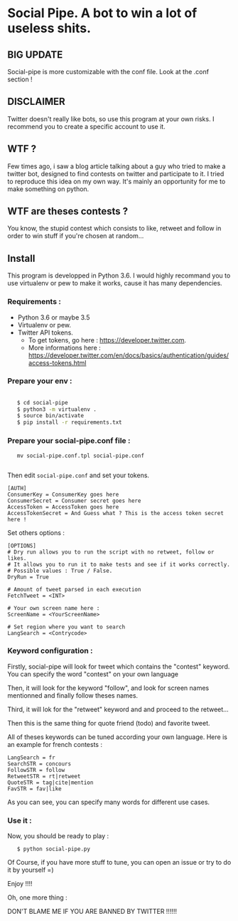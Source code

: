 # Social Pipe. A bot to win a lot of useless shits.

## BIG UPDATE 
Social-pipe is more customizable with the conf file. Look at the .conf section !

## DISCLAIMER 

Twitter doesn't really like bots, so use this program at your own risks. I recommend you to create a specific account to use it.

## WTF ?

Few times ago, i saw a blog article talking about a guy who tried to make a twitter bot, designed to find contests on twitter and participate to it. I tried to reproduce this idea on my own way. It's mainly an opportunity for me to make something on python.

## WTF are theses contests ?

You know, the stupid contest which consists to like, retweet and follow in order to win stuff if you're chosen at random...

## Install

This program is developped in Python 3.6. I would highly recommand you to use virtualenv or pew to make it works, cause it has many dependencies.

### Requirements :

- Python 3.6 or maybe 3.5
- Virtualenv or pew.
- Twitter API tokens. 
  - To get tokens, go here : https://developer.twitter.com. 
  - More informations here : https://developer.twitter.com/en/docs/basics/authentication/guides/access-tokens.html
   

### Prepare your env :

```bash
   
   $ cd social-pipe
   $ python3 -m virtualenv .
   $ source bin/activate
   $ pip install -r requirements.txt

```

### Prepare your social-pipe.conf file :

```
   mv social-pipe.conf.tpl social-pipe.conf
   
```
Then edit ```social-pipe.conf``` and set your tokens.

```
[AUTH]
ConsumerKey = ConsumerKey goes here
ConsumerSecret = Consumer secret goes here
AccessToken = AccessToken goes here
AccessTokenSecret = And Guess what ? This is the access token secret here !

```

Set others options : 

```
[OPTIONS]
# Dry run allows you to run the script with no retweet, follow or likes.
# It allows you to run it to make tests and see if it works correctly.
# Possible values : True / False.
DryRun = True

# Amount of tweet parsed in each execution
FetchTweet = <INT>

# Your own screen name here :
ScreenName = <YourScreenName>

# Set region where you want to search
LangSearch = <Contrycode>

```

### Keyword configuration :

Firstly, social-pipe will look for tweet which contains the "contest" keyword. You can specify the word "contest" on your own language

Then, it will look for the keyword "follow", and look for screen names mentionned and finally follow theses names. 

Third, it will lok for the "retweet" keyword and and proceed to the retweet...

Then this is the same thing for quote friend (todo) and favorite tweet.

All of theses keywords can be tuned according your own language. 
Here is an example for french contests :

```
LangSearch = fr
SearchSTR = concours
FollowSTR = follow
RetweetSTR = rt|retweet
QuoteSTR = tag|cite|mention
FavSTR = fav|like
```

As you can see, you can specify many words for different use cases.

### Use it :

Now, you should be ready to play :

```
   $ python social-pipe.py
```

Of Course, if you have more stuff to tune, you can open an issue or try to do it by yourself =)

Enjoy !!!!

Oh, one more thing : 

DON'T BLAME ME IF YOU ARE BANNED BY TWITTER !!!!!!
